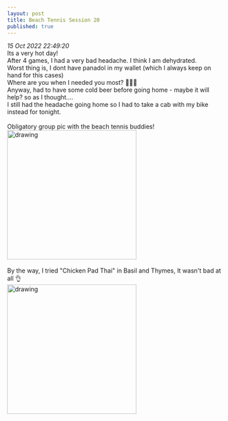 ```yaml
---
layout: post
title: Beach Tennis Session 20
published: true
---
```

_15 Oct 2022 22:49:20_
<br>
Its a very hot day!
<br>
After 4 games, I had a very bad headache. I think I am dehydrated.
<br>
Worst thing is, I dont have panadol in my wallet (which I always keep on hand for this cases)
<br>
Where are you when I needed you most? 🤦🏻‍♀️
<br>
Anyway, had to have some cold beer before going home - maybe it will help? so as I thought....
<br>
I still had the headache going home so I had to take a cab with my bike instead for tonight.
<br>
<br>
Obligatory group pic with the beach tennis buddies!
<br>
<img src="https://drive.google.com/uc?export=view&id=19U7c67HXngLoPswSQYMacAfxc0Ztenmn" alt="drawing" width="300"/>
<br>
<br>
By the way, I tried "Chicken Pad Thai" in Basil and Thymes, It wasn't bad at all 👌
<br>
<img src="https://drive.google.com/uc?export=view&id=1tM9RtJzvGcfpAMhTFXu0Jyg_kRWYH6J-" alt="drawing" width="300"/>
